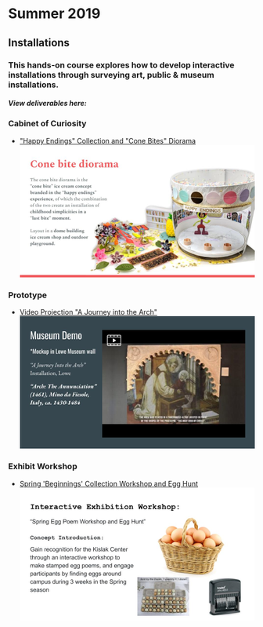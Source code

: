 # Summer 2019

## Installations

### This hands-on course explores how to develop interactive installations through surveying art, public & museum installations.

##### View deliverables here:

### Cabinet of Curiosity
* ["Happy Endings" Collection and "Cone Bites" Diorama](/assets/cone-bite-installation.pdf)
![Cone Bites Installation Documentation](images/cone-bite.jpg)

### Prototype
* [Video Projection "A Journey into the Arch"](https://docs.google.com/presentation/d/1oqAfFOaHtuNZPH_YPvWdomGGapp_7wOL4Ntokv9VrmA/edit?usp=sharing)
![Prototype "Arch" Documentation](images/prototype.jpg)

### Exhibit Workshop
* [Spring 'Beginnings' Collection Workshop and Egg Hunt](/assets/beginnings-workshop.pdf)
!['Beginnings' Exhibit at Kislak Center Documentation](images/beginning-workshop-spring.jpg)

<!-- * [Custom Video Projection Arch for Lowe Art Museum](/deliverables/prototype.md)

### Workshop
* [Spring "Beginnings" Collection Egg Hunt](/deliverables/workshop.md)

### Museum Visit Reflections
* [Lowe Art Museum Reflection](/deliverables/lowe.md)

* [Artechouse](../deliverables/artechouse.md)

* [Kislak Center, UM Library of Special Collections](/deliverables/kislak.md) -->
